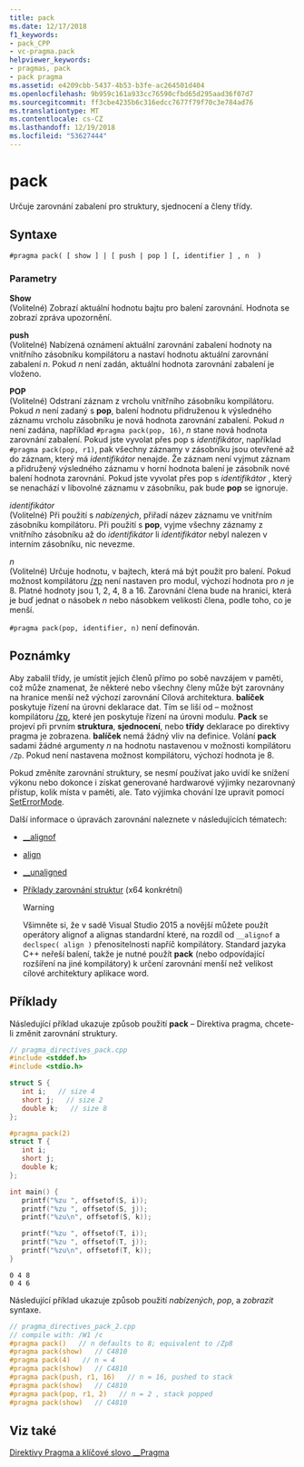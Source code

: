 ```yaml
---
title: pack
ms.date: 12/17/2018
f1_keywords:
- pack_CPP
- vc-pragma.pack
helpviewer_keywords:
- pragmas, pack
- pack pragma
ms.assetid: e4209cbb-5437-4b53-b3fe-ac264501d404
ms.openlocfilehash: 9b959c161a933cc76590cfbd65d295aad36f07d7
ms.sourcegitcommit: ff3cbe4235b6c316edcc7677f79f70c3e784ad76
ms.translationtype: MT
ms.contentlocale: cs-CZ
ms.lasthandoff: 12/19/2018
ms.locfileid: "53627444"
---
```

# <a name="pack"></a>pack
Určuje zarovnání zabalení pro struktury, sjednocení a členy třídy.

## <a name="syntax"></a>Syntaxe

```
#pragma pack( [ show ] | [ push | pop ] [, identifier ] , n  )
```

### <a name="parameters"></a>Parametry

**Show**<br/>
(Volitelné) Zobrazí aktuální hodnotu bajtu pro balení zarovnání. Hodnota se zobrazí zpráva upozornění.

**push**<br/>
(Volitelné) Nabízená oznámení aktuální zarovnání zabalení hodnoty na vnitřního zásobníku kompilátoru a nastaví hodnotu aktuální zarovnání zabalení *n*. Pokud *n* není zadán, aktuální hodnota zarovnání zabalení je vloženo.

**POP**<br/>
(Volitelné) Odstraní záznam z vrcholu vnitřního zásobníku kompilátoru. Pokud *n* není zadaný s **pop**, balení hodnotu přidruženou k výsledného záznamu vrcholu zásobníku je nová hodnota zarovnání zabalení. Pokud *n* není zadána, například `#pragma pack(pop, 16)`, *n* stane nová hodnota zarovnání zabalení. Pokud jste vyvolat přes pop s *identifikátor*, například `#pragma pack(pop, r1)`, pak všechny záznamy v zásobníku jsou otevřené až do záznam, který má *identifikátor* nenajde. Že záznam není vyjmut záznam a přidružený výsledného záznamu v horní hodnota balení je zásobník nové balení hodnota zarovnání. Pokud jste vyvolat přes pop s *identifikátor* , který se nenachází v libovolné záznamu v zásobníku, pak bude **pop** se ignoruje.

*identifikátor*<br/>
(Volitelné) Při použití s *nabízených*, přiřadí název záznamu ve vnitřním zásobníku kompilátoru. Při použití s **pop**, vyjme všechny záznamy z vnitřního zásobníku až do *identifikátor* li *identifikátor* nebyl nalezen v interním zásobníku, nic nevezme.

*n*<br/>
(Volitelné) Určuje hodnotu, v bajtech, která má být použit pro balení. Pokud možnost kompilátoru [/zp](../build/reference/zp-struct-member-alignment.md) není nastaven pro modul, výchozí hodnota pro *n* je 8. Platné hodnoty jsou 1, 2, 4, 8 a 16. Zarovnání člena bude na hranici, která je buď jednat o násobek *n* nebo násobkem velikosti člena, podle toho, co je menší.

`#pragma pack(pop, identifier, n)` není definován.

## <a name="remarks"></a>Poznámky

Aby zabalil třídy, je umístit jejích členů přímo po sobě navzájem v paměti, což může znamenat, že některé nebo všechny členy může být zarovnány na hranice menší než výchozí zarovnání Cílová architektura. **balíček** poskytuje řízení na úrovni deklarace dat. Tím se liší od – možnost kompilátoru [/zp](../build/reference/zp-struct-member-alignment.md), které jen poskytuje řízení na úrovni modulu. **Pack** se projeví při prvním **struktura**, **sjednocení**, nebo **třídy** deklarace po direktivy pragma je zobrazena. **balíček** nemá žádný vliv na definice. Volání **pack** sadami žádné argumenty *n* na hodnotu nastavenou v možnosti kompilátoru `/Zp`. Pokud není nastavena možnost kompilátoru, výchozí hodnota je 8.

Pokud změníte zarovnání struktury, se nesmí používat jako uvidí ke snížení výkonu nebo dokonce i získat generované hardwarové výjimky nezarovnaný přístup, kolik místa v paměti, ale.  Tato výjimka chování lze upravit pomocí [SetErrorMode](https://msdn.microsoft.com/library/windows/desktop/ms680621).

Další informace o úpravách zarovnání naleznete v následujících tématech:

- [__alignof](../cpp/alignof-operator.md)

- [align](../cpp/align-cpp.md)

- [__unaligned](../cpp/unaligned.md)

- [Příklady zarovnání struktur](../build/x64-software-conventions.md#examples-of-structure-alignment) (x64 konkrétní)

   > [!WARNING]
   > Všimněte si, že v sadě Visual Studio 2015 a novější můžete použít operátory alignof a alignas standardní které, na rozdíl od `__alignof` a `declspec( align )` přenositelnosti napříč kompilátory. Standard jazyka C++ neřeší balení, takže je nutné použít **pack** (nebo odpovídající rozšíření na jiné kompilátory) k určení zarovnání menší než velikost cílové architektury aplikace word.

## <a name="examples"></a>Příklady

Následující příklad ukazuje způsob použití **pack** – Direktiva pragma, chcete-li změnit zarovnání struktury.

```cpp
// pragma_directives_pack.cpp
#include <stddef.h>
#include <stdio.h>

struct S {
   int i;   // size 4
   short j;   // size 2
   double k;   // size 8
};

#pragma pack(2)
struct T {
   int i;
   short j;
   double k;
};

int main() {
   printf("%zu ", offsetof(S, i));
   printf("%zu ", offsetof(S, j));
   printf("%zu\n", offsetof(S, k));

   printf("%zu ", offsetof(T, i));
   printf("%zu ", offsetof(T, j));
   printf("%zu\n", offsetof(T, k));
}
```

```Output
0 4 8
0 4 6
```

Následující příklad ukazuje způsob použití *nabízených*, *pop*, a *zobrazit* syntaxe.

```cpp
// pragma_directives_pack_2.cpp
// compile with: /W1 /c
#pragma pack()   // n defaults to 8; equivalent to /Zp8
#pragma pack(show)   // C4810
#pragma pack(4)   // n = 4
#pragma pack(show)   // C4810
#pragma pack(push, r1, 16)   // n = 16, pushed to stack
#pragma pack(show)   // C4810
#pragma pack(pop, r1, 2)   // n = 2 , stack popped
#pragma pack(show)   // C4810
```

## <a name="see-also"></a>Viz také

[Direktivy Pragma a klíčové slovo __Pragma](../preprocessor/pragma-directives-and-the-pragma-keyword.md)